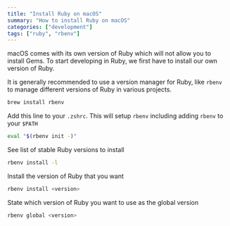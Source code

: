 ```yaml
---
title: "Install Ruby on macOS"
summary: "How to install Ruby on macOS"
categories: ["development"]
tags: ["ruby", "rbenv"]
---
```


macOS comes with its own version of Ruby which will not allow you to install Gems. To start developing in Ruby, we first have to install our own version of Ruby. 

It is generally recommended to use a version manager for Ruby, like `rbenv` to manage different versions of Ruby in various projects. 

```bash
brew install rbenv
```

Add this line to your `.zshrc`. This will setup `rbenv` including adding `rbenv` to your `$PATH`

```bash
eval "$(rbenv init -)"
```

See list of stable Ruby versions to install

```bash
rbenv install -l
```

Install the version of Ruby that you want

```bash
rbenv install <version>
```

State which version of Ruby you want to use as the global version

```bash
rbenv global <version>
```
